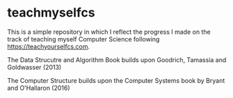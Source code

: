 # teachmyselfcs
This is a simple repository in which I reflect the progress I made on the track of teaching myself Computer Science following https://teachyourselfcs.com. 

The Data Strucutre and Algorithm Book builds upon Goodrich, Tamassia and Goldwasser (2013)

The Computer Structure builds upon the Computer Systems book by Bryant and O'Hallaron (2016)
